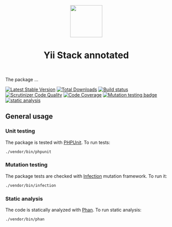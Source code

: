 <p align="center">
    <a href="https://github.com/yiistack" target="_blank">
        <img src="https://github.com/yiistack.png" height="100px">
    </a>
    <h1 align="center">Yii Stack annotated</h1>
    <br>
</p>

The package ...

[![Latest Stable Version](https://poser.pugx.org/yiistack/annotated/v/stable.png)](https://packagist.org/packages/yiistack/annotated)
[![Total Downloads](https://poser.pugx.org/yiistack/annotated/downloads.png)](https://packagist.org/packages/yiistack/annotated)
[![Build status](https://github.com/yiistack/annotated/workflows/build/badge.svg)](https://github.com/yiistack/annotated/actions?query=workflow%3Abuild)
[![Scrutinizer Code Quality](https://scrutinizer-ci.com/g/yiistack/annotated/badges/quality-score.png?b=master)](https://scrutinizer-ci.com/g/yiistack/annotated/?branch=master)
[![Code Coverage](https://scrutinizer-ci.com/g/yiistack/annotated/badges/coverage.png?b=master)](https://scrutinizer-ci.com/g/yiistack/annotated/?branch=master)
[![Mutation testing badge](https://img.shields.io/endpoint?style=flat&url=https%3A%2F%2Fbadge-api.stryker-mutator.io%2Fgithub.com%2Fyiistack%2Fannotated%2Fmaster)](https://dashboard.stryker-mutator.io/reports/github.com/yiistack/annotated/master)
[![static analysis](https://github.com/yiistack/annotated/workflows/static%20analysis/badge.svg)](https://github.com/yiistack/annotated/actions?query=workflow%3A%22static+analysis%22)
## General usage

### Unit testing

The package is tested with [PHPUnit](https://phpunit.de/). To run tests:

```bash
./vendor/bin/phpunit
```

### Mutation testing

The package tests are checked with [Infection](https://infection.github.io/) mutation framework. To run it:

```bash
./vendor/bin/infection
```

### Static analysis

The code is statically analyzed with [Phan](https://github.com/phan/phan/wiki). To run static analysis:

```bash
./vendor/bin/phan
```
